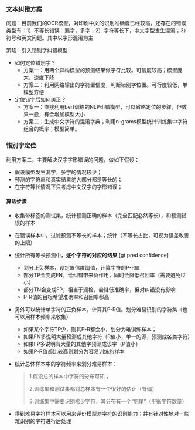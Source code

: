 ### 文本纠错方案

问题：目前我们的OCR模型，对印刷中文的识别准确度已经较高，还存在的错误类型有：1）不等长错误：漏字，多字；2）字符等长下，中文字型发生混淆；3）符号和英文问题。其中以字形混淆为主

策略：引入错别字纠错模型

* 如何定位错别字？
  * 方案一：用两个异构模型的预测结果做字符比较。可信度较高；模型庞大，速度下降
  * 方案二：利用网络输出的字符置信度，判断错别字位置。可行度较低，单模型方便
* 定位错字后如何纠正？
  * 方案一：直接利用bert训练的NLP纠错模型，可以省略定位的步骤，但效果一般，有会增加模型大小
  * 方案二：生成中文字符的混淆字典；利用n-grams模型统计训练集中字符组合的概率；模型简单。



### 错别字定位

利用方案二，主要解决汉字字形错误的问题，做如下假设：

* 假设模型发生漏字，多字的情况较少；
* 预测的字符串和真实结果绝大部分都是等长的；
* 在字符等长情况下只考虑中文汉字的字形错误；

#### 算法步骤

* 收集带标签的测试集，统计预测正确的样本（完全匹配必然等长），和预测错误的样本

* 在错误样本中，过滤预测不等长的样本；统计（不等长占比，可视为误差改善的上限）

* 统计所有等长预测中，**逐个字符的对应的结果** [gt  pred  confidence]

  * 划分正负样本，设定置信度阈值，计算字符的P-R值
  * 部分TP会变成FN，给纠错带来负作用，同时会降低召回率（需要避免过小）
  * 部分TN会变成FP，相当于漏检，会降低准确率，但对纠错没有影响
  * P-R值的目标希望准确率和召回率都高

* 另外可以统计单字符的正负样本，计算其P-R值。划分难易识别的字符集（也可以用样本频率来收集）

  * 如果某个字符TP少，则其P-R都会小，划分为难训练样本；
  * 如果FN多说明大量预测成其他字符（R值小，单一的源，预测成各类字符）
  * 如果FP多说明有大量的其他字预测成该字（P值小）
  * 如果P-R值都比较高则划分为容易训练的样本

* 统计总体样本中的字符频率来划分难易样本：

  >1.假设总的样本中字符的分布可知；
  >
  >2.训练集和测试集都对总样本有一个很好的估计（有偏）
  >
  >3.训练集中需要识别稀少字符，其分布有一个“肥尾”（平衡字符数量）

* 得到难易字符样本可以用来评价模型对字符的识别能力；并有针对性地对一些难识别的字符进行后处理